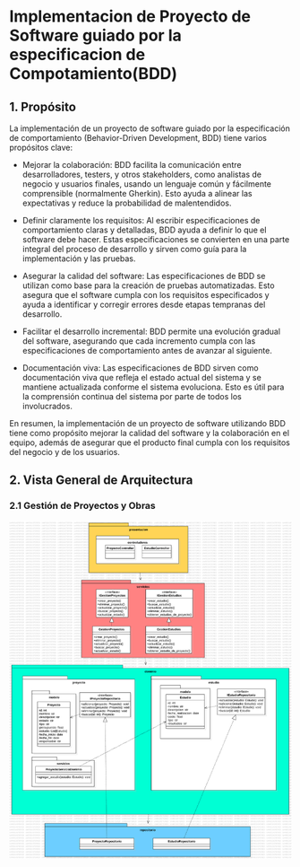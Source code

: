# Implementacion de Proyecto de Software guiado por la especificacion de Compotamiento(BDD)

## 1. Propósito
La implementación de un proyecto de software guiado por la especificación de comportamiento (Behavior-Driven Development, BDD) tiene varios propósitos clave:

- Mejorar la colaboración: BDD facilita la comunicación entre desarrolladores, testers, y otros stakeholders, como analistas de negocio y usuarios finales, usando un lenguaje común y fácilmente comprensible (normalmente Gherkin). Esto ayuda a alinear las expectativas y reduce la probabilidad de malentendidos.

- Definir claramente los requisitos: Al escribir especificaciones de comportamiento claras y detalladas, BDD ayuda a definir lo que el software debe hacer. Estas especificaciones se convierten en una parte integral del proceso de desarrollo y sirven como guía para la implementación y las pruebas.

- Asegurar la calidad del software: Las especificaciones de BDD se utilizan como base para la creación de pruebas automatizadas. Esto asegura que el software cumpla con los requisitos especificados y ayuda a identificar y corregir errores desde etapas tempranas del desarrollo.

- Facilitar el desarrollo incremental: BDD permite una evolución gradual del software, asegurando que cada incremento cumpla con las especificaciones de comportamiento antes de avanzar al siguiente.

- Documentación viva: Las especificaciones de BDD sirven como documentación viva que refleja el estado actual del sistema y se mantiene actualizada conforme el sistema evoluciona. Esto es útil para la comprensión continua del sistema por parte de todos los involucrados.

En resumen, la implementación de un proyecto de software utilizando BDD tiene como propósito mejorar la calidad del software y la colaboración en el equipo, además de asegurar que el producto final cumpla con los requisitos del negocio y de los usuarios.

## 2. Vista General de Arquitectura

### 2.1 Gestión de Proyectos y Obras

<img src="archivos_readme/gestion_de_proyectos.svg" alt="Arquitectura Gestion de Proyectos"/>